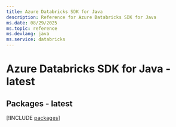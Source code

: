 ```yaml
---
title: Azure Databricks SDK for Java
description: Reference for Azure Databricks SDK for Java
ms.date: 08/29/2025
ms.topic: reference
ms.devlang: java
ms.service: databricks
---
```

# Azure Databricks SDK for Java - latest
## Packages - latest
[!INCLUDE [packages](databricks-index.md)]